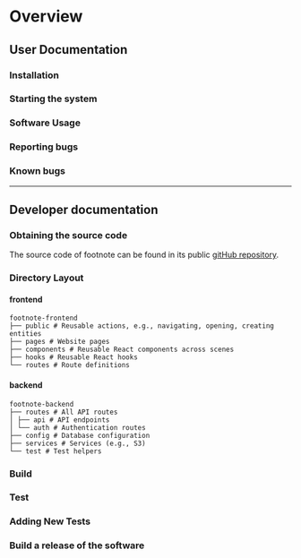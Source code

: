 # Overview

## User Documentation

### Installation

### Starting the system

### Software Usage

### Reporting bugs

### Known bugs

---

## Developer documentation

### Obtaining the source code

The source code of footnote can be found in its public [gitHub repository](https://github.com/miahuynhh/footnote).

### Directory Layout

#### frontend

```
footnote-frontend
├── public # Reusable actions, e.g., navigating, opening, creating entities
├── pages # Website pages
├── components # Reusable React components across scenes
├── hooks # Reusable React hooks
└── routes # Route definitions
```

#### backend

```
footnote-backend
├── routes # All API routes
│ ├── api # API endpoints
│ └── auth # Authentication routes
├── config # Database configuration
├── services # Services (e.g., S3)
└── test # Test helpers
```

### Build

### Test

### Adding New Tests

### Build a release of the software
